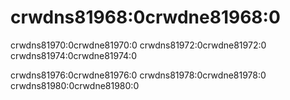 # crwdns81968:0crwdne81968:0

crwdns81970:0crwdne81970:0 crwdns81972:0crwdne81972:0 crwdns81974:0crwdne81974:0

crwdns81976:0crwdne81976:0 crwdns81978:0crwdne81978:0 crwdns81980:0crwdne81980:0
